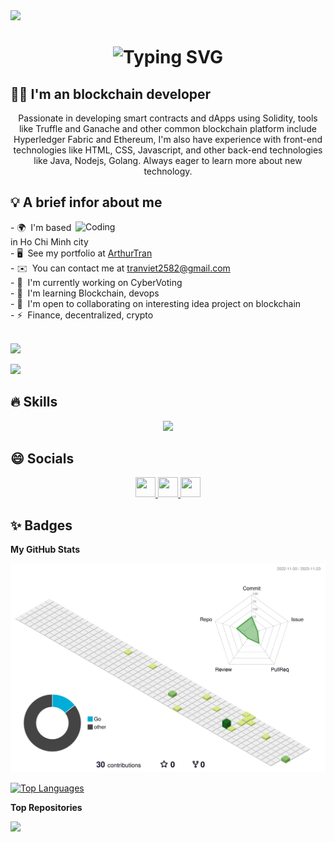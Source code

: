 
<img src="https://images.unsplash.com/photo-1642104704074-907c0698cbd9?ixlib=rb-4.0.3&ixid=M3wxMjA3fDB8MHxwaG90by1wYWdlfHx8fGVufDB8fHx8fA%3D%3D&auto=format&fit=crop&w=1932&q=80"/>

##
<h1 align="center">
<img src="https://readme-typing-svg.herokuapp.com?font=Fira+Code&size=35&duration=2500&pause=500&center=true&vCenter=true&width=500&lines=Hi+there+%F0%9F%91%8B;My+name+is+Arthur+Tran;Nice+to+meet+you" alt="Typing SVG" />
</h1>

## 👨‍💻 I'm an blockchain developer 

<p align="center">
Passionate in developing smart contracts and dApps using Solidity, tools like Truffle and Ganache and other common blockchain platform include Hyperledger Fabric and Ethereum, I'm also have experience with front-end technologies like HTML, CSS, Javascript, and other back-end technologies like Java, Nodejs, Golang. Always eager to learn more about new technology.
</p>

## 💡 A brief infor about me 
<img align="right" alt="Coding" width="400" src="https://raw.githubusercontent.com/abhisheknaiidu/abhisheknaiidu/master/code.gif">
- 🌍  I'm based in Ho Chi Minh city <br>
- 🖥️  See my portfolio at <a href ="http://www.linkedin.com/in/viet-tran-179bb9218">ArthurTran</a><br>
- ✉️  You can contact me at  <a href="gmail.com">tranviet2582@gmail.com</a> <br>
- 🚀  I'm currently working on <a>CyberVoting</a><br>
- 🧠  I'm learning Blockchain, devops <br>
- 🤝  I'm open to collaborating on interesting idea project on blockchain <br>
- ⚡  Finance, decentralized, crypto <br>
<br>
<p align="left">
<img src = "https://img.shields.io/badge/Ethereum-3C3C3D?style=for-the-badge&logo=Ethereum&logoColor=white">
</p>
<p>
<img  src = "https://img.shields.io/badge/Bitcoin-000?style=for-the-badge&logo=bitcoin&logoColor=white">  
</p>

## 🔥 Skills
<p align="center">
  <a href="https://skillicons.dev">
    <img src="https://skillicons.dev/icons?i=java,ts,react,html,css,nodejs,golang,solidity,git,kubernetes,docker,python" />
  </a>
</p>

## 😄 Socials

<p align="center"> <a href="https://www.dev.to/october_9th" target="_blank" rel="noreferrer"> <picture> <source media="(prefers-color-scheme: dark)" srcset="https://raw.githubusercontent.com/danielcranney/readme-generator/main/public/icons/socials/devdotto-dark.svg" /> <source media="(prefers-color-scheme: light)" srcset="https://raw.githubusercontent.com/danielcranney/readme-generator/main/public/icons/socials/devdotto.svg" /> <img src="https://raw.githubusercontent.com/danielcranney/readme-generator/main/public/icons/socials/devdotto.svg" width="32" height="32" /> </picture> </a> <a href="https://www.github.com/October-9th" target="_blank" rel="noreferrer"> <picture> <source media="(prefers-color-scheme: dark)" srcset="https://raw.githubusercontent.com/danielcranney/readme-generator/main/public/icons/socials/github-dark.svg" /> <source media="(prefers-color-scheme: light)" srcset="https://raw.githubusercontent.com/danielcranney/readme-generator/main/public/icons/socials/github.svg" /> <img src="https://raw.githubusercontent.com/danielcranney/readme-generator/main/public/icons/socials/github.svg" width="32" height="32" /> </picture> </a> <a href="https://www.linkedin.com/in/viet-tran-179bb9218/" target="_blank" rel="noreferrer"> <picture> <source media="(prefers-color-scheme: dark)" srcset="https://raw.githubusercontent.com/danielcranney/readme-generator/main/public/icons/socials/linkedin.svg" /> <source media="(prefers-color-scheme: light)" srcset="https://raw.githubusercontent.com/danielcranney/readme-generator/main/public/icons/socials/linkedin.svg" /> <img src="https://raw.githubusercontent.com/danielcranney/readme-generator/main/public/icons/socials/linkedin.svg" width="32" height="32" /> </picture> </a> </a></p>

## ✨ Badges 

<b>My GitHub Stats</b>

<a href="http://www.github.com/October-9th">![](./profile-3d-contrib/profile-green-animate.svg)</a>

<a href="https://github.com/October-9th" align="left"><img src="https://github-readme-stats.vercel.app/api/top-langs/?username=October-9th&langs_count=10&title_color=0891b2&text_color=ffffff&icon_color=0891b2&bg_color=1c1917&hide_border=true&locale=en&custom_title=Top%20%Languages" alt="Top Languages" /></a>

<b> Top Repositories  </b>

<div width="100%" align="center"><a href="https://github.com/October-9th/CyberVoting" align="left"><img align="left" width="45%" src="https://github-readme-stats.vercel.app/api/pin/?username=October-9th&repo=CyberVoting&title_color=0891b2&text_color=ffffff&icon_color=0891b2&bg_color=1c1917&hide_border=true&locale=en" /></a></div><br /><br /><br /><br /><br /><br /><br />
